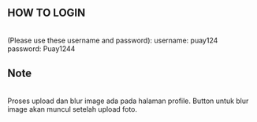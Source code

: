 ## HOW TO LOGIN 
<br>(Please use these username and password):<be> username: puay124<br>password: Puay1244<br>

## Note
<br>Proses upload dan blur image ada pada halaman profile. Button untuk blur image akan muncul setelah upload foto.
